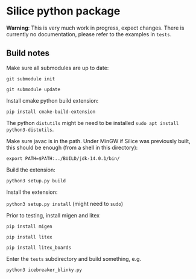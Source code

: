 # Silice python package

**Warning**: This is very much work in progress, expect changes. There is
currently no documentation, please refer to the examples in `tests`.

## Build notes

Make sure all submodules are up to date:

```git submodule init```

```git submodule update```

Install cmake python build extension:

```pip install cmake-build-extension```

The python `distutils` might be need to be installed ```sudo apt install python3-distutils```.

Make sure javac is in the path. Under MinGW if Silice was previously built, this should be enough (from a shell in this directory):

```export PATH=$PATH:../BUILD/jdk-14.0.1/bin/```

Build the extension:

```python3 setup.py build```

Install the extension:

```python3 setup.py install```
(might need to `sudo`)

Prior to testing, install migen and litex

```pip install migen```

```pip install litex```

```pip install litex_boards```

Enter the `tests` subdirectory and build something, e.g.

```python3 icebreaker_blinky.py```
